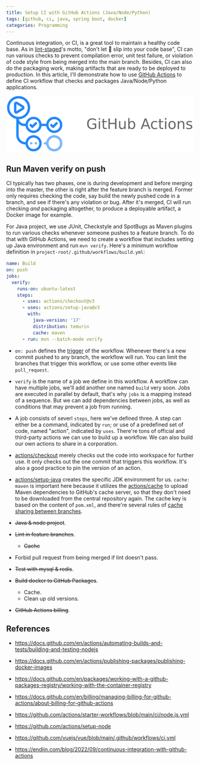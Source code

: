 ```yaml
---
title: Setup CI with GitHub Actions (Java/Node/Python)
tags: [github, ci, java, spring boot, docker]
categories: Programming
---
```


Continuous integration, or CI, is a great tool to maintain a healthy code base. As in [lint-staged][1]'s motto, "don't let 💩 slip into your code base", CI can run various checks to prevent compilation error, unit test failure, or violation of code style from being merged into the main branch. Besides, CI can also do the packaging work, making artifacts that are ready to be deployed to production. In this article, I'll demonstrate how to use [GitHub Actions][2] to define CI workflow that checks and packages Java/Node/Python applications.

![CI with GitHub Actions](images/ci-with-github-actions.png)

## Run Maven verify on push

CI typically has two phases, one is during development and before merging into the master, the other is right after the feature branch is merged. Former only requires checking the code, say build the newly pushed code in a branch, and see if there's any violation or bug. After it's merged, CI will run checking *and* packaging altogether, to produce a deployable artifact, a Docker image for example.

For Java project, we use JUnit, Checkstyle and SpotBugs as Maven plugins to run various checks whenever someone pushes to a feature branch. To do that with GitHub Actions, we need to create a workflow that includes setting up Java environment and run `mvn verify`. Here's a minimum workflow definition in `project-root/.github/workflows/build.yml`:

```yaml
name: Build
on: push
jobs:
  verify:
    runs-on: ubuntu-latest
    steps:
      - uses: actions/checkout@v3
      - uses: actions/setup-java@v3
        with:
          java-version: '17'
          distribution: temurin
          cache: maven
      - run: mvn --batch-mode verify
```

<!-- more -->

* `on: push` defines the [trigger][3] of the workflow. Whenever there's a new commit pushed to any branch, the workflow will run. You can limit the branches that trigger this workflow, or use some other events like `pull_request`.
* `verify` is the name of a job we define in this workflow. A workflow can have multiple jobs, we'll add another one named `build` very soon. Jobs are executed in parallel by default, that's why `jobs` is a mapping instead of a sequence. But we can add dependencies between jobs, as well as conditions that may prevent a job from running.
* A job consists of severl `steps`, here we've defined three. A step can either be a command, indicated by `run`; or use of a predefined set of code, named "action", indicated by `uses`. There're tons of official and third-party actions we can use to build up a workflow. We can also build our own actions to share in a corporation.
* [actions/checkout][4] merely checks out the code into workspace for further use. It only checks out the one commit that triggers this workflow. It's also a good practice to pin the version of an action.
* [actions/setup-java][5] creates the specific JDK environment for us. `cache: maven` is important here because it utilizes the [actions/cache][6] to upload Maven dependencies to GitHub's cache server, so that they don't need to be downloaded from the central repository again. The cache key is based on the content of `pom.xml`, and there're several rules of [cache sharing between branches][7].

* ~~Java & node project~~.
* ~~Lint in feature branches~~.
    * ~~Cache~~
* Forbid pull request from being merged if lint doesn't pass.
* ~~Test with mysql & redis~~.
* ~~Build docker to GitHub Packages~~.
    * Cache.
    * Clean up old versions.
* ~~GitHub Actions billing~~.

## References
* https://docs.github.com/en/actions/automating-builds-and-tests/building-and-testing-nodejs
* https://docs.github.com/en/actions/publishing-packages/publishing-docker-images
* https://docs.github.com/en/packages/working-with-a-github-packages-registry/working-with-the-container-registry
* https://docs.github.com/en/billing/managing-billing-for-github-actions/about-billing-for-github-actions

* https://github.com/actions/starter-workflows/blob/main/ci/node.js.yml
* https://github.com/actions/setup-node

* https://github.com/vuejs/vue/blob/main/.github/workflows/ci.yml

* https://endjin.com/blog/2022/09/continuous-integration-with-github-actions


[1]: https://github.com/okonet/lint-staged
[2]: https://docs.github.com/en/actions
[3]: https://docs.github.com/en/actions/using-workflows/triggering-a-workflow
[4]: https://github.com/actions/checkout
[5]: https://github.com/actions/setup-java
[6]: https://github.com/actions/cache
[7]: https://docs.github.com/en/actions/using-workflows/caching-dependencies-to-speed-up-workflows
